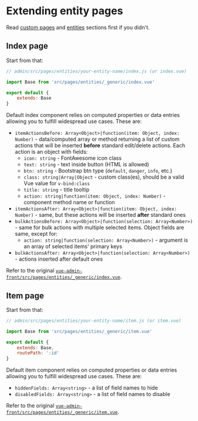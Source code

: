 # Extending entity pages

Read [custom pages](custom-pages.md) and [entities](/entities.md) sections first if you didn't.

## Index page

Start from that:

```javascript
// admin/src/pages/entities/your-entity-name/index.js (or index.vue)

import Base from 'src/pages/entities/_generic/index.vue'

export default {
    extends: Base
}
```

Default index component relies on computed properties or data entries allowing you to fulfill widespread use cases. These are:
* `itemActionsBefore: Array<Object>|function(item: Object, index: Number)` -
	data/computed array or method returning a list of custom actions that will be inserted **before** standard edit/delete actions.
Each action is an object with fields:
	* `icon: string` - FontAwesome icon class
	* `text: string` - text inside button (HTML is allowed)
	* `btn: string` - Bootstrap btn type (`default`, `danger`, `info`, etc.)
	* `class: string|Array|Object` - custom class(es), should be a valid Vue value for `v-bind:class`
	* `title: string` - title tooltip
	* `action: string|function(item: Object, index: Number)` - component method name or function
* `itemActionsAfter: Array<Object>|function(item: Object, index: Number)` -
	same, but these actions will be inserted **after** standard ones
* `bulkActionsBefore: Array<Object>|function(selection: Array<Number>)` -
	same for bulk actions with multiple selected items. Object fields are same, except for:
	* `action: string|function(selection: Array<Number>)` - argument is an array of selected items' primary keys
* `bulkActionsAfter: Array<Object>|function(selection: Array<Number>)` - actions inserted after default ones

Refer to the original [`vue-admin-front/src/pages/entities/_generic/index.vue`](https://github.com/mrTimofey/vue-admin/blob/master/src/pages/entity/_generic/index.vue).

## Item page

Start from that:

```javascript
// admin/src/pages/entities/your-entity-name/item.js (or item.vue)

import Base from 'src/pages/entities/_generic/item.vue'

export default {
    extends: Base,
    routePath: ':id'
}
```

Default item component relies on computed properties or data entries allowing you to fulfill widespread use cases. These are:
* `hiddenFields: Array<string>` - a list of field names to hide
* `disabledFields: Array<string>` - a list of field names to disable

Refer to the original [`vue-admin-front/src/pages/entities/_generic/item.vue`](https://github.com/mrTimofey/vue-admin/blob/master/src/pages/entity/_generic/item.vue).